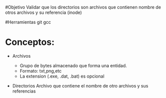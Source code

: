 #Objetivo
Validar que los directorios son archivos que contienen nombre de otros archivos y su referencia (inode)

#Herramientas
git
gcc

# Conceptos:
+ Archivos
  + Grupo de bytes almacenado que forma una entidad.
  + Formato: txt,png,etc
  + La extension (.exe, .dat, .bat) es opcional
  
+ Directorios
  Archivo que contiene el nombre de otro archivos y sus referencias
  

